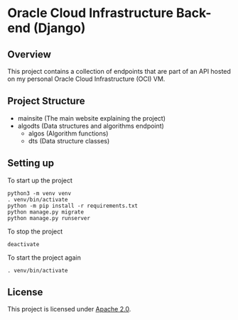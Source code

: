 # Oracle Cloud Infrastructure Back-end (Django)

## Overview
This project contains a collection of endpoints that are part of an API
hosted on my personal Oracle Cloud Infrastructure (OCI) VM.

## Project Structure
 - mainsite (The main website explaining the project)
 - algodts (Data structures and algorithms endpoint)
     - algos (Algorithm functions)
     - dts (Data structure classes)

## Setting up

To start up the project

```console
python3 -m venv venv
. venv/bin/activate
python -m pip install -r requirements.txt
python manage.py migrate
python manage.py runserver
```

To stop the project

```console
deactivate
```

To start the project again

```console
. venv/bin/activate
```

## License
This project is licensed under [Apache 2.0](LICENSE).